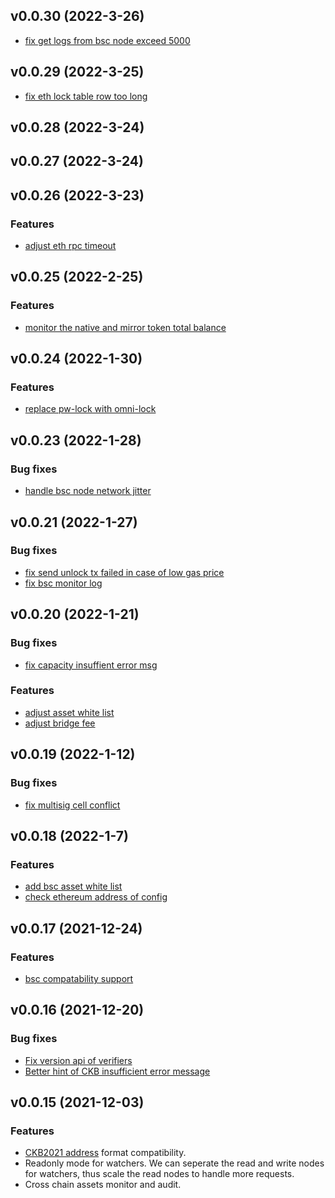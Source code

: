 ## v0.0.30 (2022-3-26)

- [fix get logs from bsc node exceed 5000](https://github.com/nervosnetwork/force-bridge/pull/340)

## v0.0.29 (2022-3-25)

- [fix eth lock table row too long](https://github.com/nervosnetwork/force-bridge/pull/339)

## v0.0.28 (2022-3-24)

## v0.0.27 (2022-3-24)

## v0.0.26 (2022-3-23)

### Features

- [adjust eth rpc timeout](https://github.com/nervosnetwork/force-bridge/pull/331)

## v0.0.25 (2022-2-25)

### Features

- [monitor the native and mirror token total balance](https://github.com/nervosnetwork/force-bridge/pull/323)

## v0.0.24 (2022-1-30)

### Features

- [replace pw-lock with omni-lock](https://github.com/nervosnetwork/force-bridge/pull/310)

## v0.0.23 (2022-1-28)

### Bug fixes

- [handle bsc node network jitter](https://github.com/nervosnetwork/force-bridge/pull/309)

## v0.0.21 (2022-1-27)

### Bug fixes

- [fix send unlock tx failed in case of low gas price](https://github.com/nervosnetwork/force-bridge/pull/306)
- [fix bsc monitor log](https://github.com/nervosnetwork/force-bridge/pull/307)

## v0.0.20 (2022-1-21)

### Bug fixes

- [fix capacity insuffient error msg](https://github.com/nervosnetwork/force-bridge/pull/298)

### Features

- [adjust asset white list](https://github.com/nervosnetwork/force-bridge/pull/299)
- [adjust bridge fee](https://github.com/nervosnetwork/force-bridge/pull/300)

## v0.0.19 (2022-1-12)

### Bug fixes

- [fix multisig cell conflict](https://github.com/nervosnetwork/force-bridge/pull/290)

## v0.0.18 (2022-1-7)

### Features

- [add bsc asset white list](https://github.com/nervosnetwork/force-bridge/pull/284)
- [check ethereum address of config](https://github.com/nervosnetwork/force-bridge/pull/288)

## v0.0.17 (2021-12-24)

### Features

- [bsc compatability support](https://github.com/nervosnetwork/force-bridge/pull/269)

## v0.0.16 (2021-12-20)

### Bug fixes

- [Fix version api of verifiers](https://github.com/nervosnetwork/force-bridge/pull/260)
- [Better hint of CKB insufficient error message](https://github.com/nervosnetwork/force-bridge/pull/262)

## v0.0.15 (2021-12-03)

### Features

- [CKB2021 address](https://github.com/nervosnetwork/rfcs/pull/239) format compatibility.
- Readonly mode for watchers. We can seperate the read and write nodes for watchers, thus scale the read nodes to
  handle more requests.
- Cross chain assets monitor and audit.

